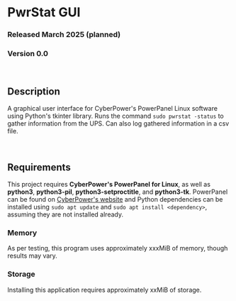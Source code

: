 # PwrStat GUI
### Released March 2025 (planned)
### Version 0.0

<br/>

## Description
A graphical user interface for CyberPower's PowerPanel
Linux software using Python's tkinter library. Runs the
command `sudo pwrstat -status` to gather information from
the UPS. Can also log gathered information in a csv file.

<br/>

## Requirements
This project requires __CyberPower's PowerPanel for Linux__,
as well as __python3__, __python3-pil__,
__python3-setproctitle__, and __python3-tk__. PowerPanel
can be found on
[CyberPower's website](https://www.cyberpowersystems.com/products/software/power-panel-personal/)
and Python dependencies can be installed using
`sudo apt update` and `sudo apt install <dependency>`,
assuming they are not installed already.

### Memory
As per testing, this program uses approximately xxxMiB of memory,
though results may vary.

### Storage
Installing this application requires approximately xxMiB of storage.
